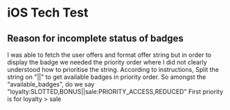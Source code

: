# iOS Tech Test


## Reason for incomplete status of badges

I was able to fetch the user offers and format offer string but in order to display the badge we needed the priority order where I did not clearly understood how to prioritise the string. According to instructions, Split the string on "||" to get available badges in priority order. So amongst the "available_badges", do we say "loyalty:SLOTTED,BONUS||sale:PRIORITY_ACCESS,REDUCED"
First priority is for  loyalty > sale
